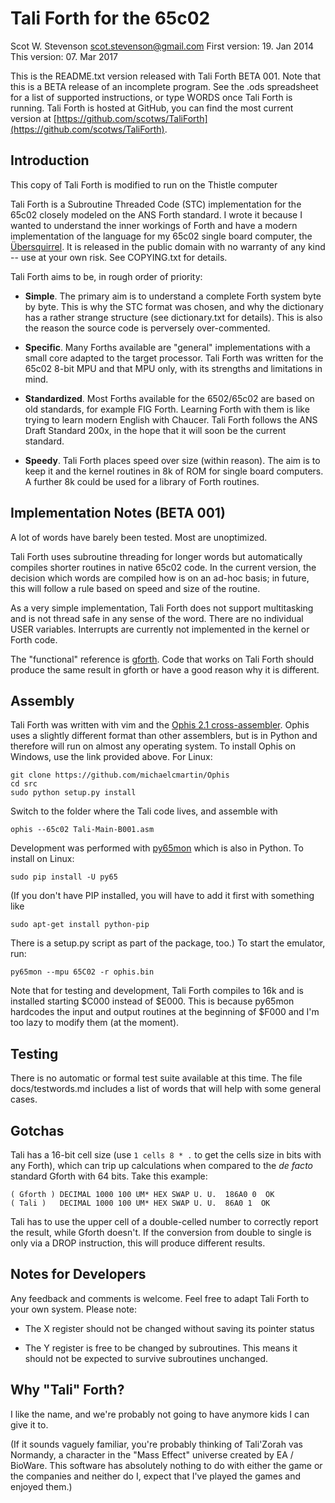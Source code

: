 # Tali Forth for the 65c02 
Scot W. Stevenson <scot.stevenson@gmail.com>
First version: 19. Jan 2014 
This version:  07. Mar 2017

This is the README.txt version released with Tali Forth BETA 001. Note that this
is a BETA release of an incomplete program. See the .ods spreadsheet for a list
of supported instructions, or type WORDS once Tali Forth is running. Tali Forth
is hosted at GitHub, you can find the most current version at
[https://github.com/scotws/TaliForth](https://github.com/scotws/TaliForth).


## Introduction

This copy of Tali Forth is modified to run on the Thistle computer

Tali Forth is a Subroutine Threaded Code (STC) implementation for the 65c02 closely modeled on the ANS Forth standard. I wrote it because I wanted to understand the inner workings of Forth and have a modern implementation of the language for my 65c02 single board computer, the [Übersquirrel](http://uebersquirrel.blogspot.de/). It is released in the public domain with no warranty of any kind -- use at your own risk. See COPYING.txt for details.

Tali Forth aims to be, in rough order of priority: 

- **Simple**. The primary aim is to understand a complete Forth system byte by byte.
  This is why the STC format was chosen, and why the dictionary has a rather
  strange structure (see dictionary.txt for details). This is also the reason
  the source code is perversely over-commented. 

- **Specific**. Many Forths available are "general" implementations with a small
  core adapted to the target processor. Tali Forth was written for the 65c02
  8-bit MPU and that MPU only, with its strengths and limitations in mind.

- **Standardized**. Most Forths available for the 6502/65c02 are based on old 
  standards, for example FIG Forth. Learning Forth with them is like trying to
  learn modern English with Chaucer. Tali Forth follows the ANS Draft Standard
  200x, in the hope that it will soon be the current standard.  
  
- **Speedy**. Tali Forth places speed over size (within reason). The aim is to keep
  it and the kernel routines in 8k of ROM for single board computers. A further
  8k could be used for a library of Forth routines.



## Implementation Notes (BETA 001)

A lot of words have barely been tested. Most are unoptimized.

Tali Forth uses subroutine threading for longer words but automatically compiles
shorter routines in native 65c02 code. In the current version, the decision
which words are compiled how is on an ad-hoc basis; in future, this will follow
a rule based on speed and size of the routine. 

As a very simple implementation, Tali Forth does not support multitasking and is
not thread safe in any sense of the word. There are no individual USER
variables. Interrupts are currently not implemented in the kernel or Forth code. 

The "functional" reference is [gforth](http://www.gnu.org/software/gforth/).
Code that works on Tali Forth should produce the same result in gforth or have a
good reason why it is different. 


## Assembly

Tali Forth was written with vim and the [Ophis 2.1
cross-assembler](http://michaelcmartin.github.io/Ophis/). Ophis uses a slightly
different format than other assemblers, but is in Python and therefore will run
on almost any operating system. To install Ophis on Windows, use the link
provided above. For Linux: 

```
git clone https://github.com/michaelcmartin/Ophis
cd src
sudo python setup.py install
```

Switch to the folder where the Tali code lives, and assemble with

```
ophis --65c02 Tali-Main-B001.asm 
```

Development was performed with [py65mon](https://github.com/mnaberez/py65) which
is also in Python. To install on Linux:

```
sudo pip install -U py65
```

(If you don't have PIP installed, you will have to add it first with something like 

```
sudo apt-get install python-pip
```

There is a setup.py script as part of the package, too.) To start the emulator, run:

```
py65mon --mpu 65C02 -r ophis.bin
```

Note that for testing and development, Tali Forth compiles to 16k and is
installed starting $C000 instead of $E000. This is because py65mon hardcodes the
input and output routines at the beginning of $F000 and I'm too lazy to modify
them (at the moment). 


## Testing

There is no automatic or formal test suite available at this time. The file
docs/testwords.md includes a list of words that will help with some general
cases.

## Gotchas

Tali has a 16-bit cell size (use `1 cells 8 * .` to get the cells size in bits
with any Forth), which can trip up calculations when compared to the _de facto_
standard Gforth with 64 bits. Take this example:
```
( Gforth ) DECIMAL 1000 100 UM* HEX SWAP U. U.  186A0 0  OK
( Tali )   DECIMAL 1000 100 UM* HEX SWAP U. U.  86A0 1  OK
```
Tali has to use the upper cell of a double-celled number to correctly report the
result, while Gforth doesn't. If the conversion from double to single is only
via a DROP instruction, this will produce different results.

## Notes for Developers 

Any feedback and comments is welcome. Feel free to adapt Tali Forth to your own
system. Please note: 

- The X register should not be changed without saving its pointer status

- The Y register is free to be changed by subroutines. This means it should not
  be expected to survive subroutines unchanged.


## Why "Tali" Forth?

I like the name, and we're probably not going to have anymore kids I can give it
to. 

(If it sounds vaguely familiar, you're probably thinking of Tali'Zorah vas
Normandy, a character in the "Mass Effect" universe created by EA / BioWare.
This software has absolutely nothing to do with either the game or the companies
and neither do I, expect that I've played the games and enjoyed them.) 
